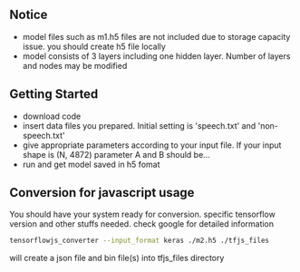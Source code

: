  
## Notice
- model files such as m1.h5 files are not included due to storage capacity issue. you should create h5 file locally
- model consists of 3 layers including one hidden layer. Number of layers and nodes may be modified

## Getting Started
- download code
- insert data files you prepared. Initial setting is 'speech.txt' and 'non-speech.txt'
- give appropriate parameters according to your input file. If your input shape is (N, 4872) parameter A and B should be...
- run and get model saved in h5 fomat

## Conversion for javascript usage
You should have your system ready for conversion. specific tensorflow version and other stuffs needed. check google for detailed information
```bash
tensorflowjs_converter --input_format keras ./m2.h5 ./tfjs_files
```
will create a json file and bin file(s) into tfjs_files directory

